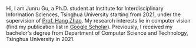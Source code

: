 <!-- 
## Hi there 👋 
-->

Hi, I am Junru Gu, a Ph.D. student at Institute for Interdisciplinary Information Sciences, Tsinghua University starting from 2021, under the supervision of [Prof. Hang Zhao](https://hangzhaomit.github.io/). My research interests lie in computer vision (find my publication list in [Google Scholar](https://scholar.google.com/citations?user=FPvo18QAAAAJ)). Previously, I received my bachelor's degree from Department of Computer Science and Technology, Tsinghua University in 2021.

<!--
**GentleSmile/GentleSmile** is a ✨ _special_ ✨ repository because its `README.md` (this file) appears on your GitHub profile.

Here are some ideas to get you started:

- 🔭 I’m currently working on ...
- 🌱 I’m currently learning ...
- 👯 I’m looking to collaborate on ...
- 🤔 I’m looking for help with ...
- 💬 Ask me about ...
- 📫 How to reach me: ...
- 😄 Pronouns: ...
- ⚡ Fun fact: ...
-->
